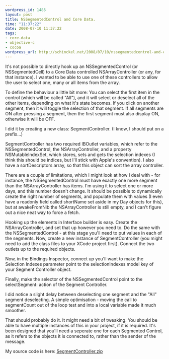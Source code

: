 ```yaml
--- 
wordpress_id: 1485
layout: post
title: NSSegmentedControl and Core Data.
time: "11:37:22"
date: 2008-07-10 11:37:22
tags: 
- core-data
- objective-c
- cocoa
wordpress_url: http://schinckel.net/2008/07/10/nssegmentedcontrol-and-core-data/
---
```

It's not possible to directly hook up an NSSegmentedControl (or NSSegmentedCell) to a Core Data controlled NSArrayController (or any, for that instance). I wanted to be able to use one of these controllers to allow the user to select one, many or all items from the array.

To define the behaviour a little bit more: You can select the first item in the control (which will be called "All"), and it will select or deselect all of the other items, depending on what it's state becomes. If you click on another segment, then it will toggle the selection of that segment. If all segments are ON after pressing a segment, then the first segment must also display ON, otherwise it will be OFF.

I did it by creating a new class: SegmentController. (I know, I should put on a prefix...)

SegmentController has two required IBOutlet variables, which refer to the NSSegmentedControl, the NSArrayController, and a property NSMutableIndexSet, which stores, sets and gets the selection indexes (I think this should be indices, but I'll stick with Apple's convention). I also have a sortDescriptors array, so that this object can sort the array controller.

There are a couple of limitations, which I might look at how I deal with - for instance, the NSSegmentedControl must have exactly one more segment than the NSArrayController has items. I'm using it to select one or more days, and this number doesn't change. It should be possible to dynamically create the right number of segments, and populate them with values (I even have a readonly field called shortName set aside in my Day objects for this), but at awakeFromNib the NSArrayController is still empty, and I can't figure out a nice neat way to force a fetch.

Hooking up the elements in Interface builder is easy. Create the NSArrayController, and set that up however you need to. Do the same with the NSSegmentedControl - at this stage you'll need to put values in each of the segments. Now, create a new instance of SegmentController (you might need to add the class files to your XCode project first). Connect the two outlets up to the required objects.

Now, in the Bindings Inspector, connect up you'll want to make the Selection Indexes parameter point to the selectionIndexes model key of your Segment Controller object.

Finally, make the selector of the NSSegmentedControl point to the selectSegment: action of the Segment Controller.

I did notice a slight delay between deselecting one segment and the "All" segment deselecting. A simple optimisation - moving the call to segmentCount out of the loop test and into a local variable made it much smoother.

That should probably do it. It might need a bit of tweaking. You should be able to have multiple instances of this in your project, if it is required. It's been designed that you'll need a seperate one for each Segmented Control, as it refers to the objects it is connected to, rather than the sender of the message.

My source code is here: [SegmentController.zip][1]

   [1]: /images/2008/07/segmentcontroller.zip (SegmentController.zip)

